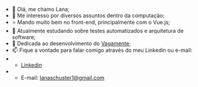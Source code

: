 - 👋 Olá, me chamo Lana;
- 👀 Me interesso por diversos assuntos dentro da computação;
- ⭐ Mando muito bem no front-end, principalmente com o Vue.js;
- 🌱 Atualmente estudando sobre testes automatizados e arquitetura de software;
- 🧠 Dedicada ao desenvolvimento do [Vagamente](http://vagamente.com.br/);
- 📫 Fique a vontade para falar comigo através do meu Linkedin ou e-mail:
- - [Linkedin](https://www.linkedin.com/in/lana-s-48b896195/)
- - E-mail: lanaschuster1@gmail.com
